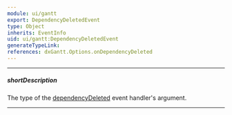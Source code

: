 ```yaml
---
module: ui/gantt
export: DependencyDeletedEvent
type: Object
inherits: EventInfo
uid: ui/gantt:DependencyDeletedEvent
generateTypeLink: 
references: dxGantt.Options.onDependencyDeleted
---
```

---
##### shortDescription
The type of the [dependencyDeleted]({basewidgetpath}/Events/#dependencyDeleted) event handler's argument.

---
<!-- Description goes here -->
